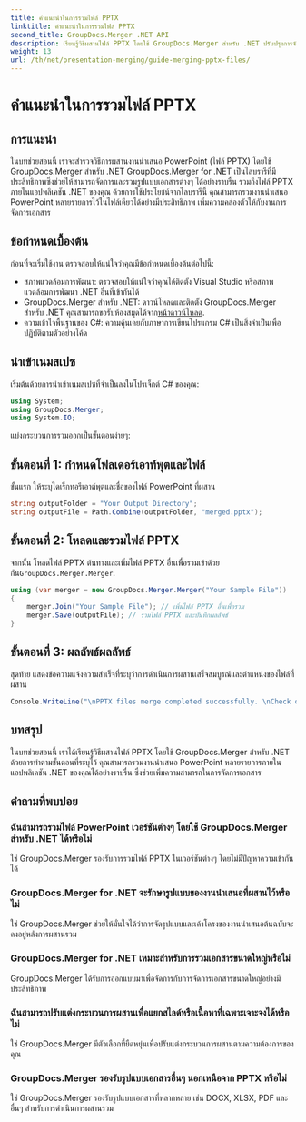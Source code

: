 ```yaml
---
title: คำแนะนำในการรวมไฟล์ PPTX
linktitle: คำแนะนำในการรวมไฟล์ PPTX
second_title: GroupDocs.Merger .NET API
description: เรียนรู้วิธีผสานไฟล์ PPTX โดยใช้ GroupDocs.Merger สำหรับ .NET ปรับปรุงการจัดการเอกสารด้วยไลบรารี .NET อันทรงพลังนี้
weight: 13
url: /th/net/presentation-merging/guide-merging-pptx-files/
---
```


# คำแนะนำในการรวมไฟล์ PPTX

## การแนะนำ
ในบทช่วยสอนนี้ เราจะสำรวจวิธีการผสานงานนำเสนอ PowerPoint (ไฟล์ PPTX) โดยใช้ GroupDocs.Merger สำหรับ .NET GroupDocs.Merger for .NET เป็นไลบรารีที่มีประสิทธิภาพซึ่งช่วยให้สามารถจัดการและรวมรูปแบบเอกสารต่างๆ ได้อย่างราบรื่น รวมถึงไฟล์ PPTX ภายในแอปพลิเคชัน .NET ของคุณ ด้วยการใช้ประโยชน์จากไลบรารีนี้ คุณสามารถรวมงานนำเสนอ PowerPoint หลายรายการไว้ในไฟล์เดียวได้อย่างมีประสิทธิภาพ เพิ่มความคล่องตัวให้กับงานการจัดการเอกสาร
## ข้อกำหนดเบื้องต้น
ก่อนที่จะเริ่มใช้งาน ตรวจสอบให้แน่ใจว่าคุณมีข้อกำหนดเบื้องต้นต่อไปนี้:
- สภาพแวดล้อมการพัฒนา: ตรวจสอบให้แน่ใจว่าคุณได้ติดตั้ง Visual Studio หรือสภาพแวดล้อมการพัฒนา .NET อื่นที่เข้ากันได้
- GroupDocs.Merger สำหรับ .NET: ดาวน์โหลดและติดตั้ง GroupDocs.Merger สำหรับ .NET คุณสามารถขอรับห้องสมุดได้จาก[หน้าดาวน์โหลด](https://releases.groupdocs.com/merger/net/).
- ความเข้าใจพื้นฐานของ C#: ความคุ้นเคยกับภาษาการเขียนโปรแกรม C# เป็นสิ่งจำเป็นเพื่อปฏิบัติตามตัวอย่างโค้ด

## นำเข้าเนมสเปซ
เริ่มต้นด้วยการนำเข้าเนมสเปซที่จำเป็นลงในโปรเจ็กต์ C# ของคุณ:
```csharp
using System; 
using GroupDocs.Merger;
using System.IO;
```

แบ่งกระบวนการรวมออกเป็นขั้นตอนง่ายๆ:
## ขั้นตอนที่ 1: กำหนดโฟลเดอร์เอาท์พุตและไฟล์
ขั้นแรก ให้ระบุไดเร็กทอรีเอาต์พุตและชื่อของไฟล์ PowerPoint ที่ผสาน
```csharp
string outputFolder = "Your Output Directory";
string outputFile = Path.Combine(outputFolder, "merged.pptx");
```
## ขั้นตอนที่ 2: โหลดและรวมไฟล์ PPTX
 จากนั้น โหลดไฟล์ PPTX ต้นทางและเพิ่มไฟล์ PPTX อื่นเพื่อรวมเข้าด้วยกัน`GroupDocs.Merger.Merger`.
```csharp
using (var merger = new GroupDocs.Merger.Merger("Your Sample File"))
{
    merger.Join("Your Sample File"); // เพิ่มไฟล์ PPTX อื่นเพื่อรวม
    merger.Save(outputFile); // รวมไฟล์ PPTX และบันทึกผลลัพธ์
}
```
## ขั้นตอนที่ 3: ผลลัพธ์ผลลัพธ์
สุดท้าย แสดงข้อความแจ้งความสำเร็จที่ระบุว่าการดำเนินการผสานเสร็จสมบูรณ์และตำแหน่งของไฟล์ที่ผสาน
```csharp
Console.WriteLine("\nPPTX files merge completed successfully. \nCheck output in {0}", outputFolder);
```

## บทสรุป
ในบทช่วยสอนนี้ เราได้เรียนรู้วิธีผสานไฟล์ PPTX โดยใช้ GroupDocs.Merger สำหรับ .NET ด้วยการทำตามขั้นตอนที่ระบุไว้ คุณสามารถรวมงานนำเสนอ PowerPoint หลายรายการภายในแอปพลิเคชัน .NET ของคุณได้อย่างราบรื่น ซึ่งช่วยเพิ่มความสามารถในการจัดการเอกสาร

## คำถามที่พบบ่อย
### ฉันสามารถรวมไฟล์ PowerPoint เวอร์ชันต่างๆ โดยใช้ GroupDocs.Merger สำหรับ .NET ได้หรือไม่
ใช่ GroupDocs.Merger รองรับการรวมไฟล์ PPTX ในเวอร์ชันต่างๆ โดยไม่มีปัญหาความเข้ากันได้
### GroupDocs.Merger for .NET จะรักษารูปแบบของงานนำเสนอที่ผสานไว้หรือไม่
ใช่ GroupDocs.Merger ช่วยให้มั่นใจได้ว่าการจัดรูปแบบและเค้าโครงของงานนำเสนอต้นฉบับจะคงอยู่หลังการผสานรวม
### GroupDocs.Merger for .NET เหมาะสำหรับการรวมเอกสารขนาดใหญ่หรือไม่
GroupDocs.Merger ได้รับการออกแบบมาเพื่อจัดการกับการจัดการเอกสารขนาดใหญ่อย่างมีประสิทธิภาพ
### ฉันสามารถปรับแต่งกระบวนการผสานเพื่อแยกสไลด์หรือเนื้อหาที่เฉพาะเจาะจงได้หรือไม่
ใช่ GroupDocs.Merger มีตัวเลือกที่ยืดหยุ่นเพื่อปรับแต่งกระบวนการผสานตามความต้องการของคุณ
### GroupDocs.Merger รองรับรูปแบบเอกสารอื่นๆ นอกเหนือจาก PPTX หรือไม่
ใช่ GroupDocs.Merger รองรับรูปแบบเอกสารที่หลากหลาย เช่น DOCX, XLSX, PDF และอื่นๆ สำหรับการดำเนินการผสานรวม